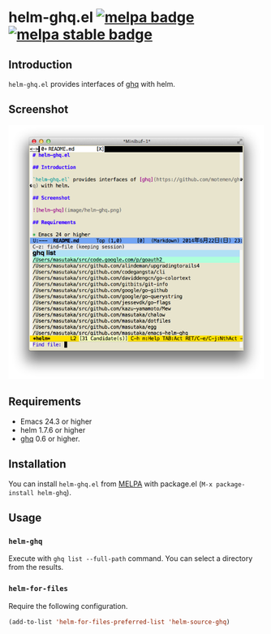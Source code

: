# helm-ghq.el [![melpa badge][melpa-badge]][melpa-link] [![melpa stable badge][melpa-stable-badge]][melpa-stable-link]

## Introduction

`helm-ghq.el` provides interfaces of [ghq](https://github.com/motemen/ghq) with helm.

## Screenshot

![helm-ghq](image/helm-ghq.png)

## Requirements

* Emacs 24.3 or higher
* helm 1.7.6 or higher
* [ghq](https://github.com/motemen/ghq) 0.6 or higher.

## Installation

You can install `helm-ghq.el` from [MELPA](https://github.com/milkypostman/melpa.git) with package.el (`M-x package-install helm-ghq`).

## Usage

### `helm-ghq`

Execute with `ghq list --full-path` command. You can select a
directory from the results.

### `helm-for-files`

Require the following configuration.

```lisp
(add-to-list 'helm-for-files-preferred-list 'helm-source-ghq)
```

[melpa-link]: http://melpa.org/#/helm-ghq
[melpa-stable-link]: http://stable.melpa.org/#/helm-ghq
[melpa-badge]: http://melpa.org/packages/helm-ghq-badge.svg
[melpa-stable-badge]: http://stable.melpa.org/packages/helm-ghq-badge.svg
